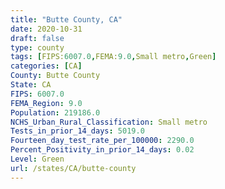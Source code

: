 ```yaml
---
title: "Butte County, CA"
date: 2020-10-31
draft: false
type: county
tags: [FIPS:6007.0,FEMA:9.0,Small metro,Green]
categories: [CA]
County: Butte County
State: CA
FIPS: 6007.0
FEMA_Region: 9.0
Population: 219186.0
NCHS_Urban_Rural_Classification: Small metro
Tests_in_prior_14_days: 5019.0
Fourteen_day_test_rate_per_100000: 2290.0
Percent_Positivity_in_prior_14_days: 0.02
Level: Green
url: /states/CA/butte-county
---
```



